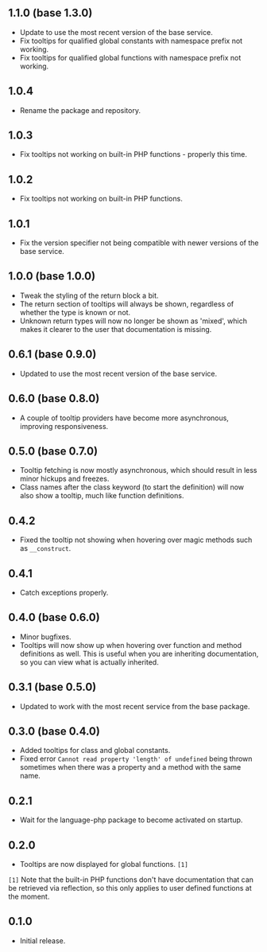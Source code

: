 ## 1.1.0 (base 1.3.0)
* Update to use the most recent version of the base service.
* Fix tooltips for qualified global constants with namespace prefix not working.
* Fix tooltips for qualified global functions with namespace prefix not working.

## 1.0.4
* Rename the package and repository.

## 1.0.3
* Fix tooltips not working on built-in PHP functions - properly this time.

## 1.0.2
* Fix tooltips not working on built-in PHP functions.

## 1.0.1
* Fix the version specifier not being compatible with newer versions of the base service.

## 1.0.0 (base 1.0.0)
* Tweak the styling of the return block a bit.
* The return section of tooltips will always be shown, regardless of whether the type is known or not.
* Unknown return types will now no longer be shown as 'mixed', which makes it clearer to the user that documentation is missing.

## 0.6.1 (base 0.9.0)
* Updated to use the most recent version of the base service.

## 0.6.0 (base 0.8.0)
* A couple of tooltip providers have become more asynchronous, improving responsiveness.

## 0.5.0 (base 0.7.0)
* Tooltip fetching is now mostly asynchronous, which should result in less minor hickups and freezes.
* Class names after the class keyword (to start the definition) will now also show a tooltip, much like function definitions.

## 0.4.2
* Fixed the tooltip not showing when hovering over magic methods such as `__construct`.

## 0.4.1
* Catch exceptions properly.

## 0.4.0 (base 0.6.0)
* Minor bugfixes.
* Tooltips will now show up when hovering over function and method definitions as well. This is useful when you are inheriting documentation, so you can view what is actually inherited.

## 0.3.1 (base 0.5.0)
* Updated to work with the most recent service from the base package.

## 0.3.0 (base 0.4.0)
* Added tooltips for class and global constants.
* Fixed error `Cannot read property 'length' of undefined` being thrown sometimes when there was a property and a method with the same name.

## 0.2.1
* Wait for the language-php package to become activated on startup.

## 0.2.0
* Tooltips are now displayed for global functions. `[1]`

`[1]` Note that the built-in PHP functions don't have documentation that can be retrieved via reflection, so this only applies to user defined functions at the moment.

## 0.1.0
* Initial release.
